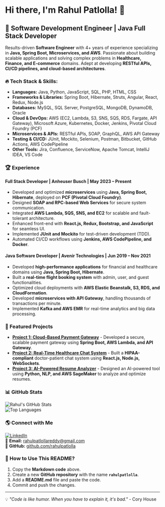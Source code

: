 # Hi there, I'm Rahul Patlolla! 👋

## 🚀 Software Development Engineer | Java Full Stack Developer

Results-driven **Software Engineer** with 4+ years of experience specializing in **Java, Spring Boot, Microservices, and AWS**. Passionate about building scalable applications and solving complex problems in **Healthcare, Finance, and E-commerce** domains. Adept at developing **RESTful APIs, CI/CD pipelines, and cloud-based architectures**.

### 🔥 Tech Stack & Skills:

- **Languages:** Java, Python, JavaScript, SQL, PHP, HTML, CSS  
- **Frameworks & Libraries:** Spring Boot, Hibernate, Struts, Angular, React, Redux, Node.js  
- **Databases:** MySQL, SQL Server, PostgreSQL, MongoDB, DynamoDB, Oracle  
- **Cloud & DevOps:** AWS (EC2, Lambda, S3, SNS, SQS, RDS, Fargate, API Gateway), Microsoft Azure, Kubernetes, Docker, Jenkins, Pivotal Cloud Foundry (PCF)  
- **Microservices & APIs:** RESTful APIs, SOAP, GraphQL, AWS API Gateway  
- **Testing & CI/CD:** JUnit, Mockito, Selenium, Postman, Bitbucket, GitHub Actions, AWS CodePipeline  
- **Other Tools:** Jira, Confluence, ServiceNow, Apache Tomcat, IntelliJ IDEA, VS Code  

### 🏆 Experience

#### **Full Stack Developer | Anheuser Busch | May 2023 – Present**  
- Developed and optimized **microservices** using **Java, Spring Boot, Hibernate**, deployed on **PCF (Pivotal Cloud Foundry)**.  
- Designed **SOAP and RPC-based Web Services** for secure system communication.  
- Integrated **AWS Lambda, SQS, SNS, and EC2** for scalable and fault-tolerant architecture.  
- Enhanced front-end with **React.js, Redux, Bootstrap, and JavaScript** for seamless UI.  
- Implemented **JUnit and Mockito** for test-driven development (TDD).  
- Automated CI/CD workflows using **Jenkins, AWS CodePipeline, and Docker**.  

#### **Java Software Developer | Avenir Technologies | Jun 2019 – Nov 2021**  
- Developed **high-performance applications** for financial and healthcare domains using **Java, Spring Boot, Hibernate**.  
- Built a **real-time flight booking system** with admin, user, and guest functionalities.  
- Optimized cloud deployments with **AWS Elastic Beanstalk, S3, RDS, and CloudFormation**.  
- Developed **microservices with API Gateway**, handling thousands of transactions per minute.  
- Implemented **Kafka and AWS EMR** for real-time analytics and big data processing.  

### 📂 Featured Projects

- **[Project 1: Cloud-Based Payment Gateway](#)** - Developed a secure, scalable payment gateway using **Spring Boot, AWS Lambda, and API Gateway**.  
- **[Project 2: Real-Time Healthcare Chat System](#)** - Built a **HIPAA-compliant** doctor-patient chat system using **React.js, Node.js, WebSockets**.  
- **[Project 3: AI-Powered Resume Analyzer](#)** - Designed an AI-powered tool using **Python, NLP, and AWS SageMaker** to analyze and optimize resumes.  

### 📊 GitHub Stats
![Rahul's GitHub Stats](https://github-readme-stats.vercel.app/api?username=rahulpatlolla&show_icons=true&theme=radical)  
![Top Languages](https://github-readme-stats.vercel.app/api/top-langs/?username=rahulpatlolla&layout=compact&theme=radical)  

### 🌎 Connect with Me
[![LinkedIn](https://img.shields.io/badge/LinkedIn-RahulPatlolla-blue?logo=linkedin)](https://www.linkedin.com/in/rahul-patlolla/)  
📧 **Email:** rahulpatlollareddy@gmail.com  
🚀 **GitHub:** [github.com/rahulpatlolla](https://github.com/rahulpatlolla)  

### 📌 How to Use This README?
1. Copy the **Markdown code** above.
2. Create a new **GitHub repository** with the name **`rahulpatlolla`**.
3. Add a **README.md** file and paste the code.
4. Commit and push the changes.

---
💡 *"Code is like humor. When you have to explain it, it's bad."* - Cory House

